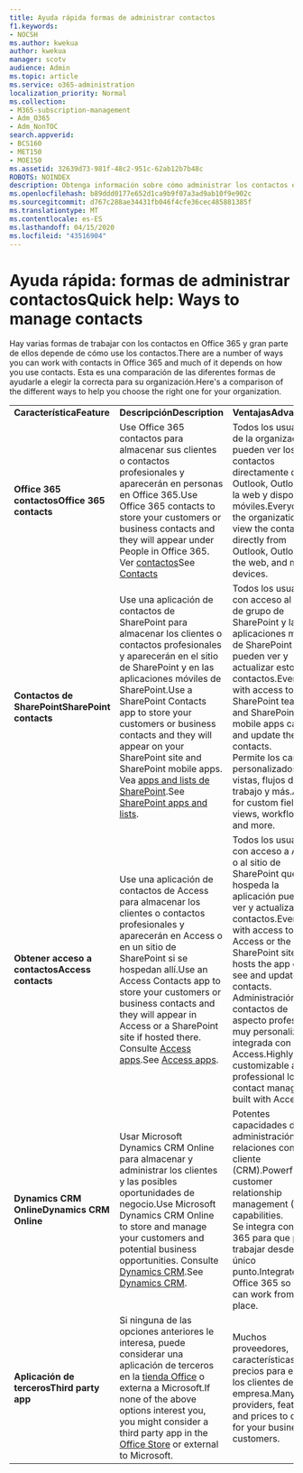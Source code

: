 ```yaml
---
title: Ayuda rápida formas de administrar contactos
f1.keywords:
- NOCSH
ms.author: kwekua
author: kwekua
manager: scotv
audience: Admin
ms.topic: article
ms.service: o365-administration
localization_priority: Normal
ms.collection:
- M365-subscription-management
- Adm_O365
- Adm_NonTOC
search.appverid:
- BCS160
- MET150
- MOE150
ms.assetid: 32639d73-981f-48c2-951c-62ab12b7b48c
ROBOTS: NOINDEX
description: Obtenga información sobre cómo administrar los contactos en el centro de administración.
ms.openlocfilehash: b89ddd0177e652d1ca9b9f07a3ad9ab10f9e902c
ms.sourcegitcommit: d767c288ae34431fb046f4cfe36cec485881385f
ms.translationtype: MT
ms.contentlocale: es-ES
ms.lasthandoff: 04/15/2020
ms.locfileid: "43516904"
---
```

# <a name="quick-help-ways-to-manage-contacts"></a><span data-ttu-id="050f1-103">Ayuda rápida: formas de administrar contactos</span><span class="sxs-lookup"><span data-stu-id="050f1-103">Quick help: Ways to manage contacts</span></span>

<span data-ttu-id="050f1-104">Hay varias formas de trabajar con los contactos en Office 365 y gran parte de ellos depende de cómo use los contactos.</span><span class="sxs-lookup"><span data-stu-id="050f1-104">There are a number of ways you can work with contacts in Office 365 and much of it depends on how you use contacts.</span></span> <span data-ttu-id="050f1-105">Esta es una comparación de las diferentes formas de ayudarle a elegir la correcta para su organización.</span><span class="sxs-lookup"><span data-stu-id="050f1-105">Here's a comparison of the different ways to help you choose the right one for your organization.</span></span>
  
|||||
|:-----|:-----|:-----|:-----|
|<span data-ttu-id="050f1-106">**Característica**</span><span class="sxs-lookup"><span data-stu-id="050f1-106">**Feature**</span></span> <br/> |<span data-ttu-id="050f1-107">**Descripción**</span><span class="sxs-lookup"><span data-stu-id="050f1-107">**Description**</span></span> <br/> |<span data-ttu-id="050f1-108">**Ventajas**</span><span class="sxs-lookup"><span data-stu-id="050f1-108">**Advantages**</span></span> <br/> |<span data-ttu-id="050f1-109">**Desventajas**</span><span class="sxs-lookup"><span data-stu-id="050f1-109">**Disadvantages**</span></span> <br/> |
|<span data-ttu-id="050f1-110">**Office 365 contactos**</span><span class="sxs-lookup"><span data-stu-id="050f1-110">**Office 365 contacts**</span></span> <br/> |<span data-ttu-id="050f1-111">Use Office 365 contactos para almacenar sus clientes o contactos profesionales y aparecerán en personas en Office 365.</span><span class="sxs-lookup"><span data-stu-id="050f1-111">Use Office 365 contacts to store your customers or business contacts and they will appear under People in Office 365.</span></span> <span data-ttu-id="050f1-112">Ver [contactos](contacts.md)</span><span class="sxs-lookup"><span data-stu-id="050f1-112">See [Contacts](contacts.md)</span></span> <br/> |<span data-ttu-id="050f1-113">Todos los usuarios de la organización pueden ver los contactos directamente desde Outlook, Outlook en la web y dispositivos móviles.</span><span class="sxs-lookup"><span data-stu-id="050f1-113">Everyone in the organization can view the contacts directly from Outlook, Outlook on the web, and mobile devices.</span></span>  <br/> |<span data-ttu-id="050f1-114">Solo los administradores pueden crear y actualizar los contactos.</span><span class="sxs-lookup"><span data-stu-id="050f1-114">Only administrators can create and update the contacts.</span></span>  <br/> <span data-ttu-id="050f1-115">No se permiten campos personalizados (por ejemplo: FechaNacimiento, Universidad, agente de referencia).</span><span class="sxs-lookup"><span data-stu-id="050f1-115">No custom fields are allowed (example: birthdate, college, referral agent).</span></span>  <br/> |
|<span data-ttu-id="050f1-116">**Contactos de SharePoint**</span><span class="sxs-lookup"><span data-stu-id="050f1-116">**SharePoint contacts**</span></span> <br/> |<span data-ttu-id="050f1-117">Use una aplicación de contactos de SharePoint para almacenar los clientes o contactos profesionales y aparecerán en el sitio de SharePoint y en las aplicaciones móviles de SharePoint.</span><span class="sxs-lookup"><span data-stu-id="050f1-117">Use a SharePoint Contacts app to store your customers or business contacts and they will appear on your SharePoint site and SharePoint mobile apps.</span></span> <span data-ttu-id="050f1-118">Vea [apps and lists de SharePoint](https://support.office.com/article/0a1c3ace-def0-44af-b225-cfa8d92c52d7.aspx).</span><span class="sxs-lookup"><span data-stu-id="050f1-118">See [SharePoint apps and lists](https://support.office.com/article/0a1c3ace-def0-44af-b225-cfa8d92c52d7.aspx).</span></span>  <br/> |<span data-ttu-id="050f1-119">Todos los usuarios con acceso al sitio de grupo de SharePoint y las aplicaciones móviles de SharePoint pueden ver y actualizar estos contactos.</span><span class="sxs-lookup"><span data-stu-id="050f1-119">Everyone with access to the SharePoint team site and SharePoint mobile apps can see and update these contacts.</span></span>  <br/> <span data-ttu-id="050f1-120">Permite los campos personalizados, vistas, flujos de trabajo y más.</span><span class="sxs-lookup"><span data-stu-id="050f1-120">Allows for custom fields, views, workflows and more.</span></span>  <br/> |<span data-ttu-id="050f1-121">Estos contactos no aparecen en Outlook ni en las personas en Office 365.</span><span class="sxs-lookup"><span data-stu-id="050f1-121">These contacts don't appear in Outlook or People in Office 365.</span></span>  <br/> <span data-ttu-id="050f1-122">Requiere conocimientos básicos de la infraestructura de SharePoint.</span><span class="sxs-lookup"><span data-stu-id="050f1-122">Requires basic understanding of SharePoint infrastructure.</span></span>  <br/> |
|<span data-ttu-id="050f1-123">**Obtener acceso a contactos**</span><span class="sxs-lookup"><span data-stu-id="050f1-123">**Access contacts**</span></span> <br/> |<span data-ttu-id="050f1-124">Use una aplicación de contactos de Access para almacenar los clientes o contactos profesionales y aparecerán en Access o en un sitio de SharePoint si se hospedan allí.</span><span class="sxs-lookup"><span data-stu-id="050f1-124">Use an Access Contacts app to store your customers or business contacts and they will appear in Access or a SharePoint site if hosted there.</span></span> <span data-ttu-id="050f1-125">Consulte [Access apps](https://support.office.com/article/25f3ab3e-510d-44b0-accf-b976c0813e71.aspx).</span><span class="sxs-lookup"><span data-stu-id="050f1-125">See [Access apps](https://support.office.com/article/25f3ab3e-510d-44b0-accf-b976c0813e71.aspx).</span></span>  <br/> |<span data-ttu-id="050f1-126">Todos los usuarios con acceso a Access o al sitio de SharePoint que hospeda la aplicación pueden ver y actualizar contactos.</span><span class="sxs-lookup"><span data-stu-id="050f1-126">Everyone with access to Access or the SharePoint site that hosts the app can see and update contacts.</span></span>  <br/> <span data-ttu-id="050f1-127">Administración de contactos de aspecto profesional y muy personalizable integrada con Access.</span><span class="sxs-lookup"><span data-stu-id="050f1-127">Highly customizable and professional looking contact management built with Access.</span></span>  <br/> |<span data-ttu-id="050f1-128">Debe comprar Microsoft Access o cambiar a un plan de Office 365 que incluya Access.</span><span class="sxs-lookup"><span data-stu-id="050f1-128">You must purchase Microsoft Access or switch to an Office 365 plan that includes Access.</span></span>  <br/> <span data-ttu-id="050f1-129">Requiere un conocimiento básico de Microsoft Access y de cómo crear aplicaciones.</span><span class="sxs-lookup"><span data-stu-id="050f1-129">Requires basic understanding of Microsoft Access and how to create apps.</span></span>  <br/> |
|<span data-ttu-id="050f1-130">**Dynamics CRM Online**</span><span class="sxs-lookup"><span data-stu-id="050f1-130">**Dynamics CRM Online**</span></span> <br/> |<span data-ttu-id="050f1-131">Usar Microsoft Dynamics CRM Online para almacenar y administrar los clientes y las posibles oportunidades de negocio.</span><span class="sxs-lookup"><span data-stu-id="050f1-131">Use Microsoft Dynamics CRM Online to store and manage your customers and potential business opportunities.</span></span> <span data-ttu-id="050f1-132">Consulte [Dynamics CRM](https://dynamics.microsoft.com).</span><span class="sxs-lookup"><span data-stu-id="050f1-132">See [Dynamics CRM](https://dynamics.microsoft.com).</span></span>  <br/> |<span data-ttu-id="050f1-133">Potentes capacidades de administración de relaciones con el cliente (CRM).</span><span class="sxs-lookup"><span data-stu-id="050f1-133">Powerful customer relationship management (CRM) capabilities.</span></span>  <br/> <span data-ttu-id="050f1-134">Se integra con Office 365 para que pueda trabajar desde un único punto.</span><span class="sxs-lookup"><span data-stu-id="050f1-134">Integrates with Office 365 so you can work from one place.</span></span>  <br/> |<span data-ttu-id="050f1-135">Incluye la complejidad con la incorporación y la personalización para satisfacer sus necesidades.</span><span class="sxs-lookup"><span data-stu-id="050f1-135">Includes complexity with onboarding and customization to meet your needs.</span></span>  <br/> <span data-ttu-id="050f1-136">Es considerablemente mayor en costo que cualquiera de las demás opciones de administración de contactos.</span><span class="sxs-lookup"><span data-stu-id="050f1-136">Is significantly higher in cost than any of the other contact management options.</span></span>  <br/> |
|<span data-ttu-id="050f1-137">**Aplicación de terceros**</span><span class="sxs-lookup"><span data-stu-id="050f1-137">**Third party app**</span></span> <br/> |<span data-ttu-id="050f1-138">Si ninguna de las opciones anteriores le interesa, puede considerar una aplicación de terceros en la [tienda Office](https://store.office.com) o externa a Microsoft.</span><span class="sxs-lookup"><span data-stu-id="050f1-138">If none of the above options interest you, you might consider a third party app in the [Office Store](https://store.office.com) or external to Microsoft.</span></span>  <br/> |<span data-ttu-id="050f1-139">Muchos proveedores, características y precios para elegir a los clientes de su empresa.</span><span class="sxs-lookup"><span data-stu-id="050f1-139">Many providers, features, and prices to choose for your business customers.</span></span>  <br/> |<span data-ttu-id="050f1-140">No hay garantía de que esté integrada con Office 365, lo que requiere trabajar con dos servicios diferentes, inicios de sesión, etc.</span><span class="sxs-lookup"><span data-stu-id="050f1-140">No guarantee that it's integrated with Office 365, requiring you to work with two different services, logins, etc.</span></span>  <br/> |
   

